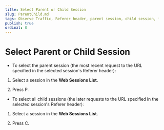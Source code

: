 ```yaml
---
title: Select Parent or Child Session
slug: ParentChild.md
tags: Observe Traffic, Referer header, parent session, child session, find parent, find child
publish: true
ordinal: 8
---
```


Select Parent or Child Session
==============================

+ To select the parent session (the most recent request to the URL specified in the selected session's Referer header):

1. Select a session in the **Web Sessions List**.

2. Press P.

+ To select all child sessions (the later requests to the URL specified in the selected session's Referer header):

1. Select a session in the **Web Sessions List**.

2. Press C.